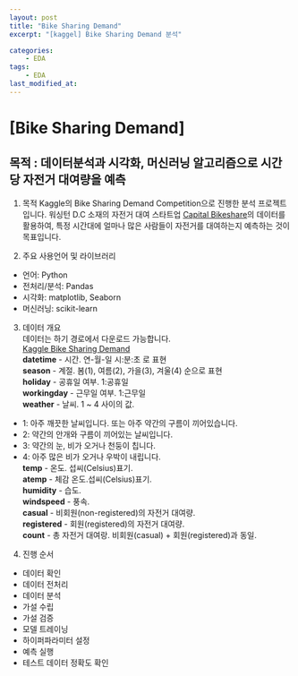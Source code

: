 ```yaml
---
layout: post
title: "Bike Sharing Demand"
excerpt: "[kaggel] Bike Sharing Demand 분석"

categories:
	- EDA
tags:
	- EDA
last_modified_at:
---
```

# [Bike Sharing Demand]  
## 목적 : 데이터분석과 시각화, 머신러닝 알고리즘으로 시간당 자전거 대여량을 예측  
  
  1. 목적 
  Kaggle의 Bike Sharing Demand Competition으로 진행한 분석 프로젝트입니다.
  워싱턴 D.C 소재의 자전거 대여 스타트업 [Capital Bikeshare](https://www.capitalbikeshare.com/)의 데이터를 활용하여, 특정 시간대에 얼마나 많은 사람들이 자전거를 대여하는지 예측하는 것이 목표입니다. 
  
  2. 주요 사용언어 및 라이브러리
  - 언어: Python
  - 전처리/분석: Pandas
  - 시각화: matplotlib, Seaborn
  - 머신러닝: scikit-learn
  
  3. 데이터 개요  
  데이터는 하기 경로에서 다운로드 가능합니다.  
  [Kaggle Bike Sharing Demand](https://www.kaggle.com/competitions/bike-sharing-demand)  
  **datetime** - 시간. 연-월-일 시:분:초 로 표현  
  **season** - 계절. 봄(1), 여름(2), 가을(3), 겨울(4) 순으로 표현  
  **holiday** - 공휴일 여부. 1:공휴일  
  **workingday** - 근무일 여부. 1:근무일  
  **weather** - 날씨. 1 ~ 4 사이의 값.  
  * 1: 아주 깨끗한 날씨입니다. 또는 아주 약간의 구름이 끼어있습니다.  
  * 2: 약간의 안개와 구름이 끼어있는 날씨입니다.  
  * 3: 약간의 눈, 비가 오거나 천둥이 칩니다.  
  * 4: 아주 많은 비가 오거나 우박이 내립니다.    
  **temp** - 온도. 섭씨(Celsius)표기.  
  **atemp** - 체감 온도.섭씨(Celsius)표기.  
  **humidity** - 습도.  
  **windspeed** - 풍속.  
  **casual** - 비회원(non-registered)의 자전거 대여량.  
  **registered** - 회원(registered)의 자전거 대여량.  
  **count** - 총 자전거 대여랑. 비회원(casual) + 회원(registered)과 동일.  
    
   4. 진행 순서
   - 데이터 확인
   - 데이터 전처리
   - 데이터 분석
   - 가설 수립
   - 가설 검증
   - 모델 트레이닝
   - 하이퍼파라미터 설정
   - 예측 실행
   - 테스트 데이터 정확도 확인
 
